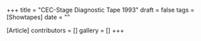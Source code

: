 +++
title = "CEC-Stage Diagnostic Tape 1993"
draft = false
tags = [Showtapes]
date = ""

[Article]
contributors = []
gallery = []
+++